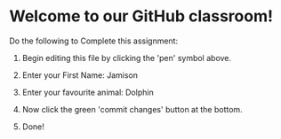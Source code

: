 # Welcome to our GitHub classroom!

Do the following to Complete this assignment:

1. Begin editing this file by clicking the 'pen' symbol above.

2. Enter your First Name: Jamison

3. Enter your favourite animal: Dolphin

4. Now click the green 'commit changes' button at the bottom.

5. Done!
